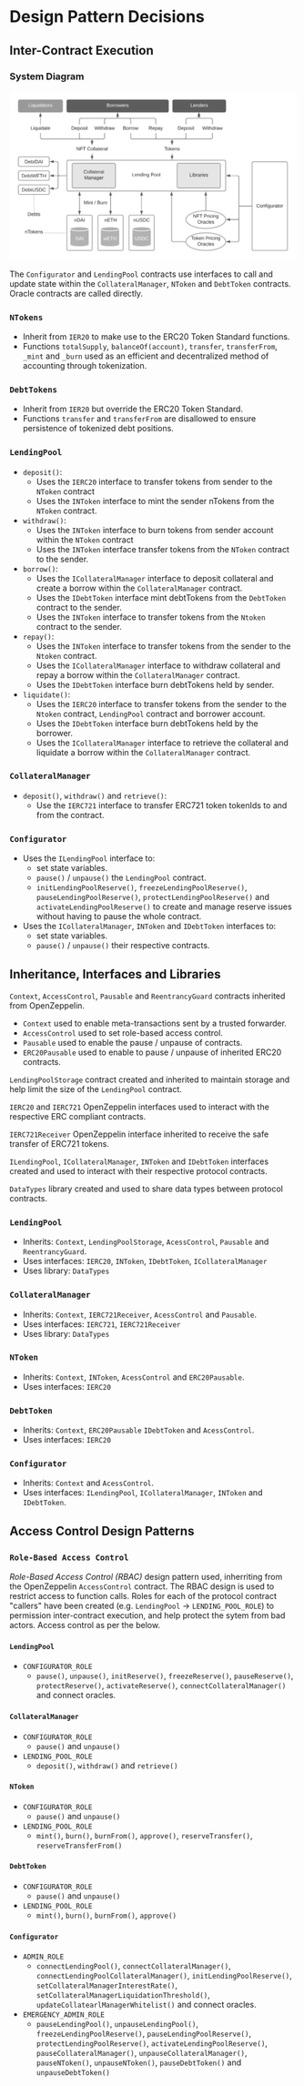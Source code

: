 # Design Pattern Decisions

## Inter-Contract Execution

### System Diagram

![System Diagram](../assets/nftlend-system-diagram.png?raw=true "System diagram")

The `Configurator` and `LendingPool` contracts use interfaces to call and update state within the `CollateralManager`, `NToken` and `DebtToken` contracts. Oracle contracts are called directly.

### `NTokens`
* Inherit from `IER20` to make use to the ERC20 Token Standard functions.
* Functions `totalSupply`, `balanceOf(account)`, `transfer`, `transferFrom`, `_mint` and `_burn` used as an efficient and decentralized method of accounting through tokenization.

### `DebtTokens`
* Inherit from `IER20` but override the ERC20 Token Standard.
* Functions `transfer` and `transferFrom` are disallowed to ensure persistence of tokenized debt positions. 

### `LendingPool`
* `deposit()`: 
  * Uses the `IERC20` interface to transfer tokens from sender to the `NToken` contract
  * Uses the `INToken` interface to mint the sender nTokens from the `NToken` contract.
* `withdraw()`: 
  * Uses the `INToken` interface to burn tokens from sender account within the `NToken` contract
  * Uses the `INToken` interface transfer tokens from the `NToken` contract to the sender.
* `borrow()`: 
  * Uses the `ICollateralManager` interface to deposit collateral and create a borrow within the `CollateralManager` contract.
  * Uses the `IDebtToken` interface mint debtTokens from the `DebtToken` contract to the sender.
  * Uses the `INToken` interface to transfer tokens from the `Ntoken` contract to the sender. 
* `repay()`:
  * Uses the `INToken` interface to transfer tokens from the sender to the `Ntoken` contract. 
  * Uses the `ICollateralManager` interface to withdraw collateral and repay a borrow within the `CollateralManager` contract.
  * Uses the `IDebtToken` interface burn debtTokens held by sender.
* `liquidate()`:
  * Uses the `IERC20` interface to transfer tokens from the sender to the `Ntoken` contract, `LendingPool` contract and borrower account.
  * Uses the `IDebtToken` interface burn debtTokens held by the borrower.
  * Uses the `ICollateralManager` interface to retrieve the collateral and liquidate a borrow within the `CollateralManager` contract.

### `CollateralManager`
* `deposit()`, `withdraw()` and `retrieve()`:
  * Use the `IERC721` interface to transfer ERC721 token tokenIds to and from the contract.

### `Configurator`
* Uses the `ILendingPool` interface to:
  * set state variables.
  * `pause()` / `unpause()` the `LendingPool` contract.
  * `initLendingPoolReserve()`, `freezeLendingPoolReserve()`, `pauseLendingPoolReserve()`, `protectLendingPoolReserve()` and `activateLendingPoolReserve()` to create and manage reserve issues without having to pause the whole contract.
* Uses the `ICollateralManager`, `INToken` and `IDebtToken` interfaces to:
  * set state variables.
  * `pause()` / `unpause()` their respective contracts.


## Inheritance,  Interfaces and Libraries

`Context`, `AccessControl`, `Pausable` and `ReentrancyGuard` contracts inherited from OpenZeppelin. 
* `Context` used to enable meta-transactions sent by a trusted forwarder.
* `AccessControl` used to set role-based access control.
* `Pausable` used to enable the pause / unpause of contracts.
* `ERC20Pausable` used to enable to pause / unpause of inherited ERC20 contracts. 

`LendingPoolStorage` contract created and inherited to maintain storage and help limit the size of the `LendingPool` contract. 

`IERC20` and `IERC721` OpenZeppelin interfaces used to interact with the respective ERC compliant contracts. 

`IERC721Receiver` OpenZeppelin interface inherited to receive the safe transfer of ERC721 tokens. 

`ILendingPool`, `ICollateralManager`, `INToken` and `IDebtToken` interfaces created and used to interact with their respective protocol contracts.

`DataTypes` library created and used to share data types between protocol contracts. 

### `LendingPool`

* Inherits: `Context`, `LendingPoolStorage`, `AcessControl`, `Pausable` and `ReentrancyGuard`.
* Uses interfaces: `IERC20`, `INToken`, `IDebtToken`, `ICollateralManager`
* Uses library: `DataTypes` 

### `CollateralManager`

* Inherits: `Context`, `IERC721Receiver`, `AcessControl` and `Pausable`.
* Uses interfaces: `IERC721`, `IERC721Receiver`
* Uses library: `DataTypes` 

### `NToken`

* Inherits: `Context`, `INToken`, `AcessControl` and `ERC20Pausable`.
* Uses interfaces: `IERC20`

### `DebtToken`

* Inherits: `Context`, `ERC20Pausable` `IDebtToken` and `AcessControl`.
* Uses interfaces: `IERC20`

### `Configurator`

* Inherits: `Context` and `AcessControl`.
* Uses interfaces: `ILendingPool`, `ICollateralManager`, `INToken` and `IDebtToken`.

<!-- ## Oracles

TODO -->

## Access Control Design Patterns

### `Role-Based Access Control`

*Role-Based Access Control (RBAC)* design pattern used, inherriting from the OpenZeppelin `AccessControl` contract. The RBAC design is used to restrict access to function calls. Roles for each of the protocol contract "callers" have been created (e.g. `LendingPool` &rarr; `LENDING_POOL_ROLE`) to permission inter-contract execution, and help protect the sytem from bad actors. Access control as per the below.

#### `LendingPool`
* `CONFIGURATOR_ROLE`
  * `pause()`, `unpause()`, `initReserve()`, `freezeReserve()`, `pauseReserve()`, `protectReserve()`, `activateReserve()`, `connectCollateralManager()` and connect oracles.
#### `CollateralManager`
  * `CONFIGURATOR_ROLE`
    * `pause()` and `unpause()`
  * `LENDING_POOL_ROLE`
    * `deposit()`, `withdraw()` and `retrieve()`
#### `NToken`
  * `CONFIGURATOR_ROLE`
    * `pause()` and `unpause()`
  * `LENDING_POOL_ROLE`
    * `mint()`, `burn()`, `burnFrom()`, `approve()`, `reserveTransfer()`, `reserveTransferFrom()`
#### `DebtToken`
  * `CONFIGURATOR_ROLE`
    * `pause()` and `unpause()`
  * `LENDING_POOL_ROLE`
    * `mint()`, `burn()`, `burnFrom()`, `approve()`
#### `Configurator`
  * `ADMIN_ROLE`
    * `connectLendingPool()`, `connectCollateralManager()`, `connectLendingPoolCollateralManager()`, `initLendingPoolReserve()`, `setCollateralManagerInterestRate()`, `setCollateralManagerLiquidationThreshold()`, `updateCollatearlManagerWhitelist()` and connect oracles.
  * `EMERGENCY_ADMIN_ROLE`
    * `pauseLendingPool()`, `unpauseLendingPool()`, `freezeLendingPoolReserve()`, `pauseLendingPoolReserve()`, `protectLendingPoolReserve()`, `activateLendingPoolReserve()`, `pauseCollateralManager()`, `unpauseCollateralManager()`, `pauseNToken()`, `unpauseNToken()`, `pauseDebtToken()` and `unpauseDebtToken()`

<!-- ## Upgradable Contracts

TODO -->

<!-- ## Optimizing Gas

TODO -->